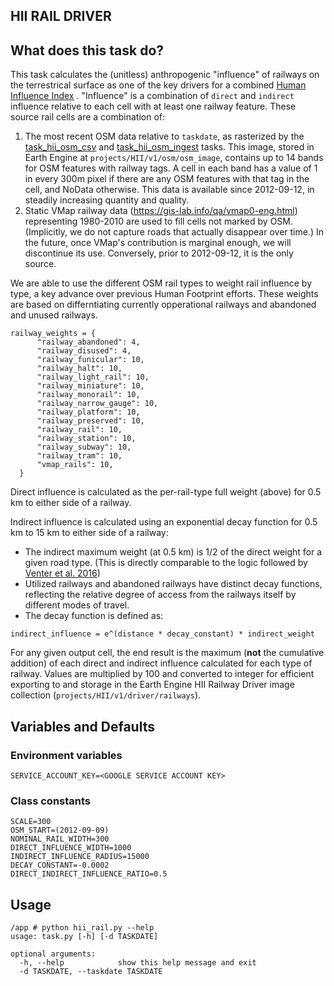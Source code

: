 HII RAIL DRIVER
---------------

## What does this task do?

This task calculates the (unitless) anthropogenic "influence" of railways on the terrestrical surface as one of the key
drivers for a combined [Human Influence Index](https://github.com/SpeciesConservationLandscapes/task_hii_weightedsum)
. "Influence" is a combination of `direct` and `indirect` influence
relative to each cell with at least one railway feature. These source rail cells are a combination of:

1. The most recent OSM data relative to `taskdate`, as rasterized by the
   [task_hii_osm_csv](https://github.com/SpeciesConservationLandscapes/task_hii_osm_csv) and
   [task_hii_osm_ingest](https://github.com/SpeciesConservationLandscapes/task_hii_osm_ingest) tasks. This image,
   stored in Earth Engine at `projects/HII/v1/osm/osm_image`, contains up to 14
   bands for OSM features with railway tags. A cell in each band has a
   value of 1 in every 300m pixel if there are any OSM features with that tag in the cell, and NoData otherwise.
   This data is available since 2012-09-12, in steadily increasing quantity and quality.
2. Static VMap railway data (https://gis-lab.info/qa/vmap0-eng.html) representing
   1980-2010 are used to fill cells not marked by OSM. (Implicitly, we do not capture roads that actually disappear
   over time.) In the future, once VMap's contribution is marginal enough, we will discontinue its use. Conversely,
   prior to 2012-09-12, it is the only source.

We are able to use the different OSM rail types to weight rail influence by type, a key advance over previous Human
Footprint efforts. These weights are based on differntiating currently opperational railways and abandoned and unused railways.

```
railway_weights = {
      "railway_abandoned": 4,
      "railway_disused": 4,
      "railway_funicular": 10,
      "railway_halt": 10,
      "railway_light_rail": 10,
      "railway_miniature": 10,
      "railway_monorail": 10,
      "railway_narrow_gauge": 10,
      "railway_platform": 10,
      "railway_preserved": 10,
      "railway_rail": 10,
      "railway_station": 10,
      "railway_subway": 10,
      "railway_tram": 10,
      "vmap_rails": 10,
  }
```

Direct influence is calculated as the per-rail-type full weight (above) for 0.5 km to either side of a railway.

Indirect influence is calculated using an exponential decay function for 0.5 km to 15 km to either side of a railway:

- The indirect maximum weight (at 0.5 km) is 1/2 of the direct weight for a given road type. (This is
  directly comparable to the logic followed by  
  [Venter et al. 2016](https://trello-attachments.s3.amazonaws.com/5da8bc0a329f3c4dd3089c3f/5eeb7ee36f4bd0693c98125f/b4f64f9bd6270db46ee2e4c4321fb246/Venter_et_al_2016_HFP_update_Data_Scientific_Data.pdf))
- Utilized railways and abandoned railways have distinct decay functions, reflecting the relative degree of access from
  the railways itself by different modes of travel.
- The decay function is defined as:
```
indirect_influence = e^(distance * decay_constant) * indirect_weight
```

For any given output cell, the end result is the maximum (**not** the cumulative addition) of each direct and indirect
influence calculated for each type of railway. Values are multiplied by 100 and converted to integer for efficient
exporting to and storage in the Earth Engine HII Railway Driver image collection (`projects/HII/v1/driver/railways`).

## Variables and Defaults

### Environment variables
```
SERVICE_ACCOUNT_KEY=<GOOGLE SERVICE ACCOUNT KEY>
```

### Class constants

```
SCALE=300
OSM_START=(2012-09-09)
NOMINAL_RAIL_WIDTH=300
DIRECT_INFLUENCE_WIDTH=1000
INDIRECT_INFLUENCE_RADIUS=15000
DECAY_CONSTANT=-0.0002
DIRECT_INDIRECT_INFLUENCE_RATIO=0.5
```

## Usage

```
/app # python hii_rail.py --help
usage: task.py [-h] [-d TASKDATE]

optional arguments:
  -h, --help            show this help message and exit
  -d TASKDATE, --taskdate TASKDATE
```
